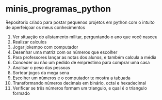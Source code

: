 # minis_programas_python

 Repositorio criado para postar pequenos projetos em python com o intuito de aperfeiçoar os meus conhecimentos

1. Ver situação do alistamento militar, perguntando o ano que você nasceu
2. Realizar calculos
3. Jogar jokempo com computador
4. Desenhar uma matriz com os números que escolher 
5. Para professores lançar as notas dos alunos, e também calcula a média
6. Conceder ou não um pedido de emprestimo para comprar uma casa
7. Analisar o peso das pessoas
8. Sortear jogos da mega sena
9. Escolher um números e o computador te mostra a tabuada
10. Transformando números decimais em binário, octal e hexadecimal
11. Verificar se três números formam um triangulo, e qual é o triangulo formado
